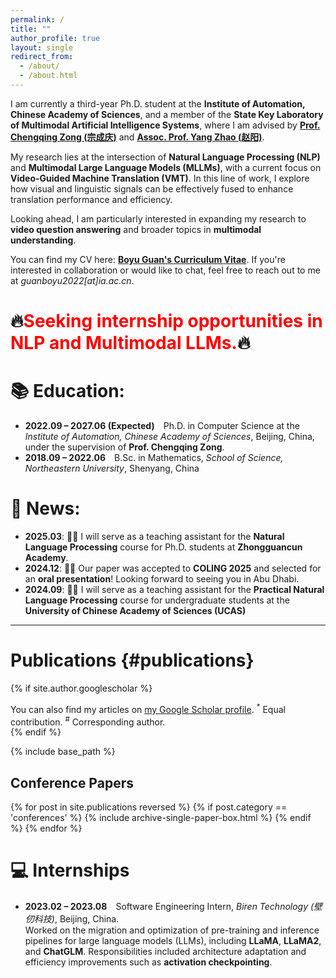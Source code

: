 ```yaml
---
permalink: /
title: ""
author_profile: true
layout: single
redirect_from: 
  - /about/
  - /about.html
---
```




<!-- ## **Boyu Guan (管博宇)** -->

I am currently a third-year Ph.D. student at the **Institute of Automation, Chinese Academy of Sciences**, and a member of the **State Key Laboratory of Multimodal Artificial Intelligence Systems**, where I am advised by [**Prof. Chengqing Zong (宗成庆)**](https://nlpr.ia.ac.cn/cip/cqzong.htm) and [**Assoc. Prof. Yang Zhao (赵阳)**](https://yzhaoiacas.netlify.app/).


My research lies at the intersection of **Natural Language Processing (NLP)** and **Multimodal Large Language Models (MLLMs)**, with a current focus on **Video-Guided Machine Translation (VMT)**. In this line of work, I explore how visual and linguistic signals can be effectively fused to enhance translation performance and efficiency.

Looking ahead, I am particularly interested in expanding my research to **video question answering** and broader topics in **multimodal understanding**.

You can find my CV here: [**Boyu Guan's Curriculum Vitae**](../../files/CV_BoyuGuan.pdf).
If you're interested in collaboration or would like to chat, feel free to reach out to me at *guanboyu2022[at]ia.ac.cn*.

# 🔥<span style="color:red; font-weight:bold;">Seeking internship opportunities in NLP and Multimodal LLMs.</span>🔥

# 📚 Education:
- **2022.09 – 2027.06 (Expected)** Ph.D. in Computer Science at the *Institute of Automation, Chinese Academy of Sciences*, Beijing, China, under the supervision of **Prof. Chengqing Zong**.
- **2018.09 – 2022.06** B.Sc. in Mathematics, *School of Science, Northeastern University*, Shenyang, China

# 📰 News:
- **2025.03**: 👨‍🏫 I will serve as a teaching assistant for the **Natural Language Processing** course for Ph.D. students at **Zhongguancun Academy**.
- **2024.12**: 🎉🎉 Our paper was accepted to **COLING 2025** and selected for an **oral presentation**! Looking forward to seeing you in Abu Dhabi.
- **2024.09**: 👨‍🏫 I will serve as a teaching assistant for the **Practical Natural Language Processing** course for undergraduate students at the **University of Chinese Academy of Sciences (UCAS)**



---

# Publications {#publications}

{% if site.author.googlescholar %}
  <div class="wordwrap">You can also find my articles on <a href="{{site.author.googlescholar}}">my Google Scholar profile</a>. <sup>*</sup> Equal contribution. <sup>#</sup> Corresponding author. </div>
{% endif %}



{% include base_path %}

## Conference Papers

{% for post in site.publications reversed %}
  {% if post.category == 'conferences' %}
    {% include archive-single-paper-box.html %}
  {% endif %}
{% endfor %}

<!-- ## Journal Articles

{% for post in site.publications reversed %}
  {% if post.category == 'manuscripts' %}
    {% include archive-single-paper-box.html %}
  {% endif %}
{% endfor %} -->



# 💻 Internships
- **2023.02 – 2023.08** Software Engineering Intern, *Biren Technology (壁仞科技)*, Beijing, China.  
 Worked on the migration and optimization of pre-training and inference pipelines for large language models (LLMs), including **LLaMA**, **LLaMA2**, and **ChatGLM**. Responsibilities included architecture adaptation and efficiency improvements such as **activation checkpointing**.

